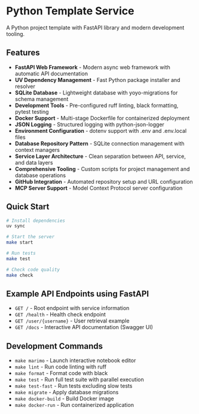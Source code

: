 # Python Template Service

A Python project template with FastAPI library and modern development tooling.

## Features

- **FastAPI Web Framework** - Modern async web framework with automatic API documentation
- **UV Dependency Management** - Fast Python package installer and resolver  
- **SQLite Database** - Lightweight database with yoyo-migrations for schema management
- **Development Tools** - Pre-configured ruff linting, black formatting, pytest testing
- **Docker Support** - Multi-stage Dockerfile for containerized deployment
- **JSON Logging** - Structured logging with python-json-logger
- **Environment Configuration** - dotenv support with .env and .env.local files
- **Database Repository Pattern** - SQLite connection management with context managers
- **Service Layer Architecture** - Clean separation between API, service, and data layers
- **Comprehensive Tooling** - Custom scripts for project management and database operations
- **GitHub Integration** - Automated repository setup and URL configuration
- **MCP Server Support** - Model Context Protocol server configuration

## Quick Start

```bash
# Install dependencies
uv sync

# Start the server  
make start

# Run tests
make test

# Check code quality
make check
```

## Example API Endpoints using FastAPI

- `GET /` - Root endpoint with service information
- `GET /health` - Health check endpoint
- `GET /user/{username}` - User retrieval example
- `GET /docs` - Interactive API documentation (Swagger UI)

## Development Commands

- `make marimo` - Launch interactive notebook editor
- `make lint` - Run code linting with ruff
- `make format` - Format code with black  
- `make test` - Run full test suite with parallel execution
- `make test-fast` - Run tests excluding slow tests
- `make migrate` - Apply database migrations
- `make docker-build` - Build Docker image
- `make docker-run` - Run containerized application

